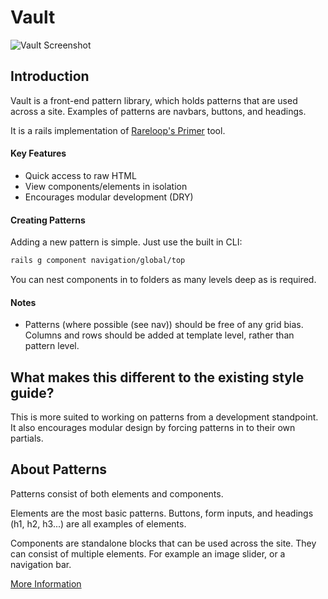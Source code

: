 # Vault

![Vault Screenshot](https://www.dropbox.com/s/k2e9wpm26a7wbhm/vault-screenshot.png?raw=1)

## Introduction
Vault is a front-end pattern library, which holds patterns that are used across a site. Examples of patterns are navbars, buttons, and headings.

It is a rails implementation of [Rareloop's Primer](https://github.com/Rareloop/primer) tool.

#### Key Features
- Quick access to raw HTML
- View components/elements in isolation
- Encourages modular development (DRY)

#### Creating Patterns
Adding a new pattern is simple. Just use the built in CLI:

```bash
rails g component navigation/global/top
```

You can nest components in to folders as many levels deep as is required.

#### Notes
- Patterns (where possible (see nav)) should be free of any grid bias. Columns and rows should be added at template level, rather than pattern level.

## What makes this different to the existing style guide?
This is more suited to working on patterns from a development standpoint. It also encourages modular design by forcing patterns in to their own partials.

## About Patterns
Patterns consist of both elements and components.

Elements are the most basic patterns. Buttons, form inputs, and headings (h1, h2, h3...) are all examples of elements.

Components are standalone blocks that can be used across the site. They can consist of multiple elements. For example an image slider, or a navigation bar.

[More Information](http://patternlab.io/about.html)
